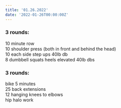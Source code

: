```yaml
---
title: '01.26.2022'
date: '2022-01-26T00:00:00Z'
---
```


### 3 rounds:      
10 minute row     
10 shoulder press (both in front and behind the head)    
10 each side step ups 40lb db       
8 dumbbell squats heels elevated 40lb dbs                

### 3 rounds:      
bike 5 minutes          
25 back extensions       
12 hanging knees to elbows       
hip halo work              